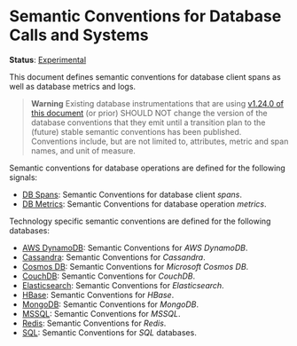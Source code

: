 <!--- Hugo front matter used to generate the website version of this page:
linkTitle: Database
path_base_for_github_subdir:
  from: tmp/semconv/docs/database/_index.md
  to: database/README.md
--->

# Semantic Conventions for Database Calls and Systems

**Status**: [Experimental][DocumentStatus]

This document defines semantic conventions for database client spans as well as
database metrics and logs.

> **Warning**
> Existing database instrumentations that are using
> [v1.24.0 of this document](https://github.com/open-telemetry/semantic-conventions/blob/v1.24.0/docs/database/README.md)
> (or prior) SHOULD NOT change the version of the database conventions that they emit
> until a transition plan to the (future) stable semantic conventions has been published.
> Conventions include, but are not limited to, attributes, metric and span names, and unit of measure.

Semantic conventions for database operations are defined for the following signals:

* [DB Spans](database-spans.md): Semantic Conventions for database client *spans*.
* [DB Metrics](database-metrics.md): Semantic Conventions for database operation *metrics*.

Technology specific semantic conventions are defined for the following databases:

* [AWS DynamoDB](dynamodb.md): Semantic Conventions for *AWS DynamoDB*.
* [Cassandra](cassandra.md): Semantic Conventions for *Cassandra*.
* [Cosmos DB](cosmosdb.md): Semantic Conventions for *Microsoft Cosmos DB*.
* [CouchDB](couchdb.md): Semantic Conventions for *CouchDB*.
* [Elasticsearch](elasticsearch.md): Semantic Conventions for *Elasticsearch*.
* [HBase](hbase.md): Semantic Conventions for *HBase*.
* [MongoDB](mongodb.md): Semantic Conventions for *MongoDB*.
* [MSSQL](mssql.md): Semantic Conventions for *MSSQL*.
* [Redis](redis.md): Semantic Conventions for *Redis*.
* [SQL](sql.md): Semantic Conventions for *SQL* databases.

[DocumentStatus]: https://github.com/open-telemetry/opentelemetry-specification/tree/v1.33.0/specification/document-status.md

